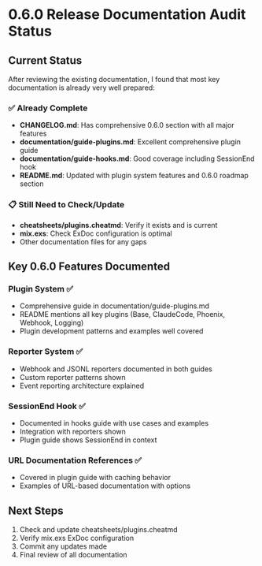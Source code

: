 # 0.6.0 Release Documentation Audit Status

## Current Status
After reviewing the existing documentation, I found that most key documentation is already very well prepared:

### ✅ Already Complete
- **CHANGELOG.md**: Has comprehensive 0.6.0 section with all major features
- **documentation/guide-plugins.md**: Excellent comprehensive plugin guide
- **documentation/guide-hooks.md**: Good coverage including SessionEnd hook
- **README.md**: Updated with plugin system features and 0.6.0 roadmap section

### 📋 Still Need to Check/Update
- **cheatsheets/plugins.cheatmd**: Verify it exists and is current
- **mix.exs**: Check ExDoc configuration is optimal
- Other documentation files for any gaps

## Key 0.6.0 Features Documented

### Plugin System ✅
- Comprehensive guide in documentation/guide-plugins.md
- README mentions all key plugins (Base, ClaudeCode, Phoenix, Webhook, Logging)
- Plugin development patterns and examples well covered

### Reporter System ✅  
- Webhook and JSONL reporters documented in both guides
- Custom reporter patterns shown
- Event reporting architecture explained

### SessionEnd Hook ✅
- Documented in hooks guide with use cases and examples
- Integration with reporters shown
- Plugin guide shows SessionEnd in context

### URL Documentation References ✅
- Covered in plugin guide with caching behavior
- Examples of URL-based documentation with options

## Next Steps
1. Check and update cheatsheets/plugins.cheatmd
2. Verify mix.exs ExDoc configuration
3. Commit any updates made
4. Final review of all documentation